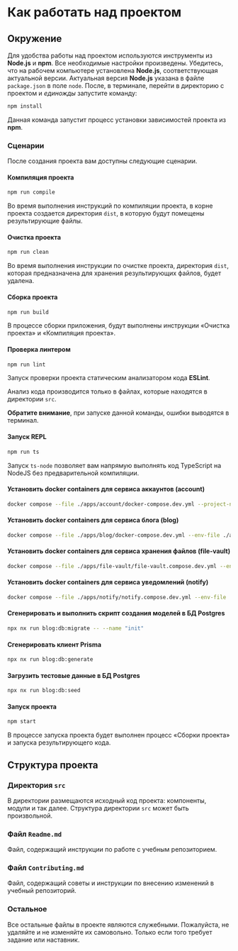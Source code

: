 # Как работать над проектом

## Окружение

Для удобства работы над проектом используются инструменты из **Node.js** и **npm**. Все необходимые настройки произведены. Убедитесь, что на рабочем компьютере установлена **Node.js**, соответствующая актуальной версии. Актуальная версия **Node.js** указана в файле `package.json` в поле `node`. После, в терминале, перейти в директорию с проектом и _единожды_ запустите команду:

```bash
npm install
```

Данная команда запустит процесс установки зависимостей проекта из **npm**.

### Сценарии

После создания проекта вам доступны следующие сценарии.

#### Компиляция проекта

```bash
npm run compile
```

Во время выполнения инструкций по компиляции проекта, в корне проекта создается директория `dist`, в которую будут помещены результирующие файлы.

#### Очистка проекта

```bash
npm run clean
```

Во время выполнения инструкции по очистке проекта, директория `dist`, которая предназначена для хранения результирующих файлов, будет удалена.

#### Сборка проекта

```bash
npm run build
```

В процессе сборки приложения, будут выполнены инструкции «Очистка проекта» и «Компиляция проекта». 

#### Проверка линтером

```bash
npm run lint
```

Запуск проверки проекта статическим анализатором кода **ESLint**.

Анализ кода производится только в файлах, которые находятся в директории `src`.

**Обратите внимание**, при запуске данной команды, ошибки выводятся в терминал.

#### Запуск REPL

```bash
npm run ts
```

Запуск `ts-node` позволяет вам напрямую выполнять код TypeScript на NodeJS без предварительной компиляции. 

#### Установить docker containers для сервиса аккаунтов (account)

```bash
docker compose --file ./apps/account/docker-compose.dev.yml --project-name "readme-account" --env-file ./apps/account/account.env up -d
```

#### Установить docker containers для сервиса блога (blog)

```bash
docker compose --file ./apps/blog/docker-compose.dev.yml --env-file ./apps/blog/blog.env --project-name "readme-blog" up -d
```

#### Установить docker containers для сервиса хранения файлов (file-vault)

```bash
docker compose --file ./apps/file-vault/file-vault.compose.dev.yml --env-file ./apps/file-vault/file-vault.env --project-name "readme-file-vault" up -d
```

#### Установить docker containers для сервиса уведомлений (notify)

```bash
docker compose --file ./apps/notify/notify.compose.dev.yml --env-file ./apps/notify/notify.env  --project-name "readme-notify" up -d
```

#### Сгенерировать и выполнить скрипт создания моделей в БД Postgres
```bash
npx nx run blog:db:migrate -- --name "init"
```

#### Сгенерировать клиент Prisma
```bash
npx nx run blog:db:generate
```

#### Загрузить тестовые данные в БД Postgres
```bash
npx nx run blog:db:seed
```

#### Запуск проекта

```bash
npm start
```

В процессе запуска проекта будет выполнен процесс «Сборки проекта» и запуска результирующего кода.

## Структура проекта

### Директория `src`

В директории размещаются исходный код проекта: компоненты, модули и так далее. Структура директории `src` может быть произвольной.

### Файл `Readme.md`

Файл, содержащий инструкции по работе с учебным репозиторием.

### Файл `Contributing.md`

Файл, содержащий советы и инструкции по внесению изменений в учебный репозиторий.

### Остальное

Все остальные файлы в проекте являются служебными. Пожалуйста, не удаляйте и не изменяйте их самовольно. Только если того требует задание или наставник.
